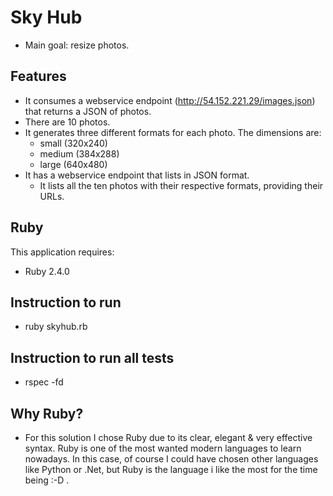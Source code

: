 Sky Hub
================

* Main goal: resize photos.

Features
--------------
* It consumes a webservice endpoint (http://54.152.221.29/images.json) that
  returns a JSON of photos.
* There are 10 photos.
* It generates three different formats for each photo.
  The dimensions are:
    - small (320x240)
    - medium (384x288)
    - large (640x480)
* It has a webservice endpoint that lists in JSON format.
  - It lists all the ten photos with their respective formats,
    providing their URLs.


Ruby
-------------

This application requires:

- Ruby 2.4.0

Instruction to run
--------------

- ruby skyhub.rb

Instruction to run all tests
----------------------------

- rspec -fd

Why Ruby?
---------
* For this solution I chose Ruby due to its clear, elegant & very effective syntax.
  Ruby is one of the most wanted modern languages to learn nowadays.
  In this case, of course I could have chosen other languages like Python or .Net,
  but Ruby is the language i like the most for the time being :-D .


